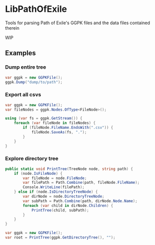 
# LibPathOfExile

Tools for parsing Path of Exile's GGPK files and the data files contained therein

WIP

## Examples

### Dump entire tree
```cs
var ggpk = new GGPKFile();
ggpk.Dump("dump/to/path");
```

### Export all csvs

```cs
var ggpk = new GGPKFile();
var fileNodes = ggpk.Nodes.OfType<FileNode>();

using (var fs = ggpk.GetStream()) {
	foreach (var fileNode in fileNodes) {
		if (fileNode.FileName.EndsWith(".csv")) {
			fileNode.SaveAs(fs, ".");
		}
	}
}
```

### Explore directory tree

```cs
public static void PrintTree(TreeNode node, string path) {
	if (node.IsFileNode) {
		var fileNode = node.FileNode;
		var filePath = Path.Combine(path, fileNode.FileName);
		Console.WriteLine(filePath);
	} else if (node.IsDirectoryTreeNode) {
		var dirNode = node.DirectoryTreeNode;
		var subPath = Path.Combine(path, dirNode.Node.Name);
		foreach (var child in dirNode.Children) {
			PrintTree(child, subPath);
		}
	}
}

var ggpk = new GGPKFile();
var root = PrintTree(ggpk.GetDirectoryTree(), "");
```
